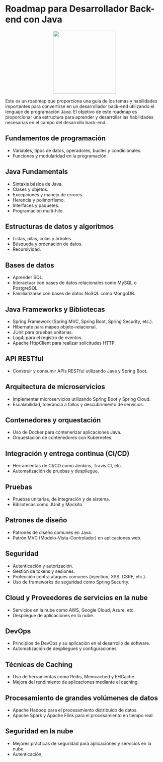 # Roadmap para Desarrollador Back-end con Java

<p align="center" >
     <img width="200" heigth="200" src="ima">
</p>

Este es un roadmap que proporciona una guía de los temas y habilidades importantes para convertirse en un desarrollador back-end utilizando el lenguaje de programación Java. El objetivo de este roadmap es proporcionar una estructura para aprender y desarrollar las habilidades necesarias en el campo del desarrollo back-end.

## Fundamentos de programación
- Variables, tipos de datos, operadores, bucles y condicionales.
- Funciones y modularidad en la programación.

## Java Fundamentals
- Sintaxis básica de Java.
- Clases y objetos.
- Excepciones y manejo de errores.
- Herencia y polimorfismo.
- Interfaces y paquetes.
- Programación multi-hilo.

## Estructuras de datos y algoritmos
- Listas, pilas, colas y árboles.
- Búsqueda y ordenación de datos.
- Recursividad.

## Bases de datos
- Aprender SQL.
- Interactuar con bases de datos relacionales como MySQL o PostgreSQL.
- Familiarizarse con bases de datos NoSQL como MongoDB.

## Java Frameworks y Bibliotecas
- Spring Framework (Spring MVC, Spring Boot, Spring Security, etc.).
- Hibernate para mapeo objeto-relacional.
- JUnit para pruebas unitarias.
- Log4j para el registro de eventos.
- Apache HttpClient para realizar solicitudes HTTP.

## API RESTful
- Construir y consumir APIs RESTful utilizando Java y Spring Boot.

## Arquitectura de microservicios
- Implementar microservicios utilizando Spring Boot y Spring Cloud.
- Escalabilidad, tolerancia a fallos y descubrimiento de servicios.

## Contenedores y orquestación
- Uso de Docker para contenerizar aplicaciones Java.
- Orquestación de contenedores con Kubernetes.

## Integración y entrega continua (CI/CD)
- Herramientas de CI/CD como Jenkins, Travis CI, etc.
- Automatización de pruebas y despliegue.

## Pruebas
- Pruebas unitarias, de integración y de sistema.
- Bibliotecas como JUnit y Mockito.

## Patrones de diseño
- Patrones de diseño comunes en Java.
- Patrón MVC (Modelo-Vista-Controlador) en aplicaciones web.

## Seguridad
- Autenticación y autorización.
- Gestión de tokens y sesiones.
- Protección contra ataques comunes (injection, XSS, CSRF, etc.).
- Uso de frameworks de seguridad como Spring Security.

## Cloud y Proveedores de servicios en la nube
- Servicios en la nube como AWS, Google Cloud, Azure, etc.
- Despliegue de aplicaciones en la nube.

## DevOps
- Principios de DevOps y su aplicación en el desarrollo de software.
- Automatización de despliegues y configuraciones.

## Técnicas de Caching
- Uso de herramientas como Redis, Memcached y EHCache.
- Mejora del rendimiento de aplicaciones mediante el caching.

## Procesamiento de grandes volúmenes de datos
- Apache Hadoop para el procesamiento distribuido de datos.
- Apache Spark y Apache Flink para el procesamiento en tiempo real.

## Seguridad en la nube
- Mejores prácticas de seguridad para aplicaciones y servicios en la nube.
- Autenticación,
